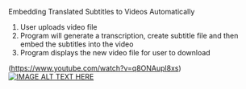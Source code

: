 Embedding Translated Subtitles to Videos Automatically

1. User uploads video file
2. Program will generate a transcription, create subtitle file and then embed the subtitles into the video
3. Program displays the new video file for user to download


(https://www.youtube.com/watch?v=q8ONAupl8xs)
[![IMAGE ALT TEXT HERE](https://img.youtube.com/vi/q8ONAupl8xs/0.jpg)](https://www.youtube.com/watch?v=q8ONAupl8xs)
